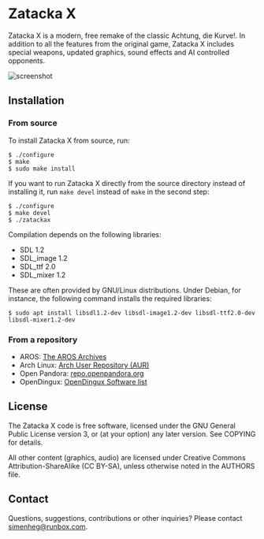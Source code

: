 # Zatacka X
Zatacka X is a modern, free remake of the classic Achtung, die Kurve!. In
addition to all the features from the original game, Zatacka X includes
special weapons, updated graphics, sound effects and AI controlled
opponents.

![screenshot](http://folk.uio.no/simenheg/zatackax_small.png)

## Installation
### From source
To install Zatacka X from source, run:

    $ ./configure
    $ make
    $ sudo make install

If you want to run Zatacka X directly from the source directory
instead of installing it, run `make devel` instead of `make` in the
second step:

    $ ./configure
    $ make devel
    $ ./zatackax

Compilation depends on the following libraries:

* SDL 1.2
* SDL_image 1.2
* SDL_ttf 2.0
* SDL_mixer 1.2

These are often provided by GNU/Linux distributions. Under Debian, for
instance, the following command installs the required libraries:

    $ sudo apt install libsdl1.2-dev libsdl-image1.2-dev libsdl-ttf2.0-dev libsdl-mixer1.2-dev

### From a repository
* AROS: [The AROS Archives](http://archives.aros-exec.org/?function=showfile&file=game/misc/zatackax.i386-aros.zip)
* Arch Linux: [Arch User Repository (AUR)](https://aur.archlinux.org/packages/zatackax-git)
* Open Pandora: [repo.openpandora.org](https://repo.openpandora.org/?page=detail&app=zatackax_ptitseb)
* OpenDingux: [OpenDingux Software list](https://github.com/retrogamehandheld/OpenDingux/#games--ports)

## License
The Zatacka X code is free software, licensed under the GNU General Public
License version 3, or (at your option) any later version. See COPYING for
details.

All other content (graphics, audio) are licensed under Creative Commons
Attribution-ShareAlike (CC BY-SA), unless otherwise noted in the AUTHORS
file.

## Contact
Questions, suggestions, contributions or other inquiries? Please
contact simenheg@runbox.com.
